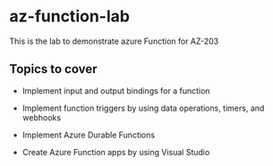 # az-function-lab
This is the lab to demonstrate azure Function for AZ-203

## Topics to cover
  - Implement input and output bindings for a function
  
  - Implement function triggers by using data operations, timers, and webhooks
  
  - Implement Azure Durable Functions
  
  - Create Azure Function apps by using Visual Studio
